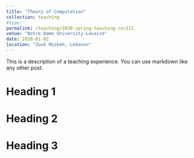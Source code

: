 ```yaml
---
title: "Theory of Computation"
collection: teaching
#type: 
permalink: /teaching/2020-spring-teaching-csc311
venue: "Notre Dame University-Louaize"
date: 2020-01-02
location: "Zouk Mosbeh, Lebanon"
---
```


This is a description of a teaching experience. You can use markdown like any other post.

Heading 1
======

Heading 2
======

Heading 3
======
